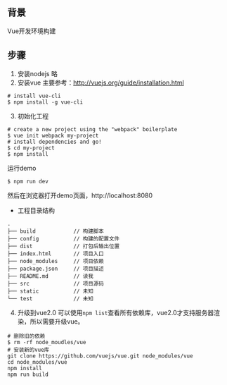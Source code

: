 ## 背景
Vue开发环境构建

## 步骤
1. 安装nodejs 略
2. 安装vue
主要参考：http://vuejs.org/guide/installation.html
```
# install vue-cli
$ npm install -g vue-cli
```

3. 初始化工程
```
# create a new project using the "webpack" boilerplate
$ vue init webpack my-project
# install dependencies and go!
$ cd my-project
$ npm install
```
运行demo
```
$ npm run dev
```
然后在浏览器打开demo页面，http://localhost:8080

* 工程目录结构
```
.
├── build            // 构建脚本
├── config           // 构建的配置文件
├── dist             // 打包后输出位置
├── index.html       // 项目入口
├── node_modules     // 项目依赖
├── package.json     // 项目描述
├── README.md        // 读我
├── src              // 项目源码
├── static           // 未知
└── test             // 未知
```

4. 升级到vue2.0
可以使用`npm list`查看所有依赖库，vue2.0才支持服务器渲染，所以需要升级vue。
```
# 删除旧的依赖
$ rm -rf node_moudles/vue
# 安装新的vue库
git clone https://github.com/vuejs/vue.git node_modules/vue
cd node_modules/vue
npm install
npm run build
```
